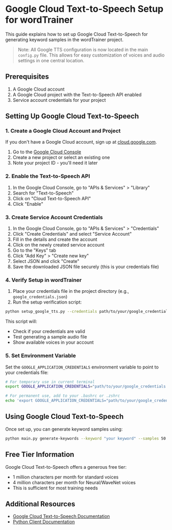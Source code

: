 # Google Cloud Text-to-Speech Setup for wordTrainer

This guide explains how to set up Google Cloud Text-to-Speech for generating keyword samples in the wordTrainer project.

> Note: All Google TTS configuration is now located in the main `config.py` file. This allows for easy customization of voices and audio settings in one central location.

## Prerequisites

1. A Google Cloud account
2. A Google Cloud project with the Text-to-Speech API enabled
3. Service account credentials for your project

## Setting Up Google Cloud Text-to-Speech

### 1. Create a Google Cloud Account and Project

If you don't have a Google Cloud account, sign up at [cloud.google.com](https://cloud.google.com/).

1. Go to the [Google Cloud Console](https://console.cloud.google.com/)
2. Create a new project or select an existing one
3. Note your project ID - you'll need it later

### 2. Enable the Text-to-Speech API

1. In the Google Cloud Console, go to "APIs & Services" > "Library"
2. Search for "Text-to-Speech"
3. Click on "Cloud Text-to-Speech API"
4. Click "Enable"

### 3. Create Service Account Credentials

1. In the Google Cloud Console, go to "APIs & Services" > "Credentials"
2. Click "Create Credentials" and select "Service Account"
3. Fill in the details and create the account
4. Click on the newly created service account
5. Go to the "Keys" tab
6. Click "Add Key" > "Create new key"
7. Select JSON and click "Create"
8. Save the downloaded JSON file securely (this is your credentials file)

### 4. Verify Setup in wordTrainer

1. Place your credentials file in the project directory (e.g., `google_credentials.json`)
2. Run the setup verification script:

```bash
python setup_google_tts.py --credentials path/to/your/google_credentials.json
```

This script will:
- Check if your credentials are valid
- Test generating a sample audio file
- Show available voices in your account

### 5. Set Environment Variable

Set the `GOOGLE_APPLICATION_CREDENTIALS` environment variable to point to your credentials file:

```bash
# For temporary use in current terminal
export GOOGLE_APPLICATION_CREDENTIALS="path/to/your/google_credentials.json"

# For permanent use, add to your .bashrc or .zshrc
echo 'export GOOGLE_APPLICATION_CREDENTIALS="path/to/your/google_credentials.json"' >> ~/.zshrc
```

## Using Google Cloud Text-to-Speech

Once set up, you can generate keyword samples using:

```bash
python main.py generate-keywords --keyword "your keyword" --samples 50
```

## Free Tier Information

Google Cloud Text-to-Speech offers a generous free tier:
- 1 million characters per month for standard voices
- 4 million characters per month for Neural/WaveNet voices
- This is sufficient for most training needs

## Additional Resources

- [Google Cloud Text-to-Speech Documentation](https://cloud.google.com/text-to-speech)
- [Python Client Documentation](https://googleapis.dev/python/texttospeech/latest/index.html)
